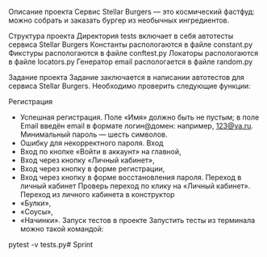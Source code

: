 Описание проекта Сервис Stellar Burgers — это космический фастфуд: можно собрать и заказать бургер из необычных ингредиентов.Структура проекта Директория tests включает в себя автотесты сервиса Stellar Burgers Константы распологаются в файле constant.py Фикстуры распологаются в файле conftest.py Локаторы распологаются в файле locators.py Генератор email распологается в файле random.pyЗадание проекта Задание заключается в написании автотестов для сервиса Stellar Burgers. Необходимо проверить следующие функции:Регистрация- Успешная регистрация. Поле «Имя» должно быть не пустым; в поле Email введён email в формате логин@домен: например, 123@ya.ru. Минимальный пароль — шесть символов.- Ошибку для некорректного пароля. Вход- Вход по кнопке «Войти в аккаунт» на главной,- Вход через кнопку «Личный кабинет»,- Вход через кнопку в форме регистрации,- Вход через кнопку в форме восстановления пароля. Переход в личный кабинетПроверь переход по клику на «Личный кабинет».Переход из личного кабинета в конструктор- «Булки»,- «Соусы»,- «Начинки».Запуск тестов в проекте Запустить тесты из терминала можно такой командой:pytest -v tests.py# Sprint